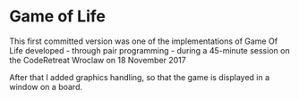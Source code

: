# Game of Life
This first committed version was one of the implementations of Game Of Life developed - through pair programming - during a 45-minute session on the CodeRetreat Wroclaw on 18 November 2017

After that I added graphics handling, so that the game is displayed in a window on a board.
